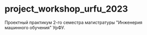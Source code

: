 # project_workshop_urfu_2023
Проектный практикум 2-го семестра магистратуры "Инженерия машинного обучения" УрФУ.
